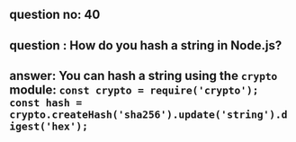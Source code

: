 
      
## question no: 40

## question : How do you hash a string in Node.js?

## answer: You can hash a string using the `crypto` module: `const crypto = require('crypto'); const hash = crypto.createHash('sha256').update('string').digest('hex');`
      